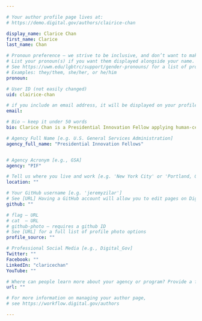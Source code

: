 ```yaml
---

# Your author profile page lives at:
# https://demo.digital.gov/authors/clairice-chan

display_name: Clarice Chan
first_name: Clarice
last_name: Chan

# Pronoun preference — we strive to be inclusive, and don’t want to make assumptions on a person’s first name (be it a gender-neutral name, or is one more common in languages other than English). Learn more http://www.MyPronouns.org
# List your pronoun(s) if you want them displayed alongside your name. Leave it blank and we'll use just your name.
# See https://uwm.edu/lgbtrc/support/gender-pronouns/ for a list of pronouns
# Examples: they/them, she/her, or he/him
pronoun:

# User ID (not easily changed)
uid: clairice-chan

# if you include an email address, it will be displayed on your profile page
email: 

# Bio — keep it under 50 words
bio: Clarice Chan is a Presidential Innovation Fellow applying human-centered design to solve usability challenges at scale. With a background in product management, user-experience, and design thinking, Clarice is focused on digital transformation and service delivery modernization at the Department of Veterans Affairs.

# Agency Full Name [e.g. U.S. General Services Administration]
agency_full_name: "Presidential Innovation Fellows"


# Agency Acronym [e.g., GSA]
agency: "PIF"

# Tell us where you live and work [e.g. 'New York City' or 'Portland, OR']
location: ""

# Your GitHub username [e.g. 'jeremyzilar']
# See [URL] Having a GitHub account will allow you to edit pages on DigitalGov. The image used in your GitHub account can also be used to populate your digital.gov profile photo.
github: ""

# flag — URL
# cat  — URL
# github-photo — requires a github ID
# See [URL] for a full list of profile photo options
profile_source: ""

# Professional Social Media [e.g., Digital_Gov]
Twitter: ""
Facebook: ""
LinkedIn: "claricechan"
YouTube: ""

# Where can people learn more about your agency or program? Provide a full URL [e.g. 'https://www.example.gov/']
url: ""

# For more information on managing your author page,
# see https://workflow.digital.gov/authors

---
```

